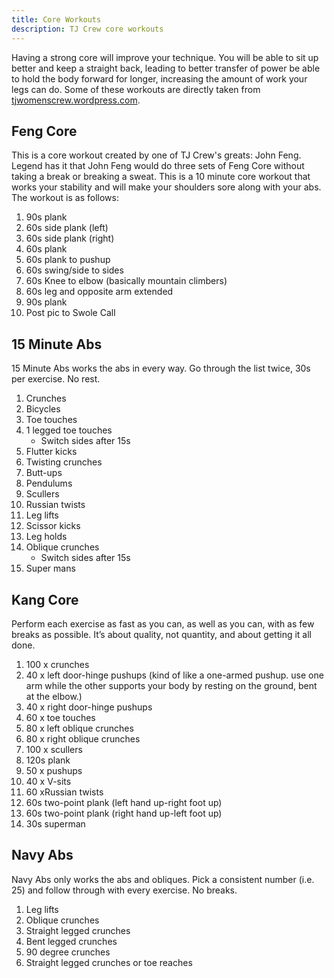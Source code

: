 ```yaml
---
title: Core Workouts
description: TJ Crew core workouts
---
```


Having a strong core will improve your technique. You will be able to sit up
better and keep a straight back, leading to better transfer of power be able to
hold the body forward for longer, increasing the amount of work your legs can
do. Some of these workouts are directly taken from
[tjwomenscrew.wordpress.com](https://tjwomenscrew.wordpress.com/plan/circuits/example-circuits/).

## Feng Core

This is a core workout created by one of TJ Crew's greats: John Feng. Legend has
it that John Feng would do three sets of Feng Core without taking a break or
breaking a sweat. This is a 10 minute core workout that works your stability and
will make your shoulders sore along with your abs. The workout is as follows:

1. 90s plank
2. 60s side plank (left)
3. 60s side plank (right)
4. 60s plank
5. 60s plank to pushup
6. 60s swing/side to sides
7. 60s Knee to elbow (basically mountain climbers)
8. 60s leg and opposite arm extended
9. 90s plank
10. Post pic to Swole Call

## 15 Minute Abs

15 Minute Abs works the abs in every way. Go through the list twice, 30s per
exercise. No rest.


1. Crunches
2. Bicycles
3. Toe touches
4. 1 legged toe touches
    - Switch sides after 15s
5. Flutter kicks
6. Twisting crunches
7. Butt-ups
8. Pendulums
9. Scullers
10. Russian twists
11. Leg lifts
12. Scissor kicks
13. Leg holds
14. Oblique crunches
    - Switch sides after 15s
15. Super mans

## Kang Core

Perform each exercise as fast as you can, as well as you can, with as few breaks
as possible. It’s about quality, not quantity, and about getting it all done.

1. 100 x crunches
2. 40 x left door-hinge pushups (kind of like a one-armed pushup. use one arm while the other supports your body by resting on the ground, bent at the elbow.)
3. 40 x right door-hinge pushups
4. 60 x toe touches
5. 80 x left oblique crunches
6. 80 x right oblique crunches
7. 100 x scullers
8. 120s plank
9. 50 x pushups
10. 40 x V-sits
11. 60 xRussian twists
12. 60s two-point plank (left hand up-right foot up)
13. 60s two-point plank (right hand up-left foot up)
14. 30s superman

## Navy Abs

Navy Abs only works the abs and obliques. Pick a consistent number (i.e. 25) and
follow through with every exercise. No breaks.

1. Leg lifts
2. Oblique crunches
3. Straight legged crunches
4. Bent legged crunches
5. 90 degree crunches
6. Straight legged crunches or toe reaches
